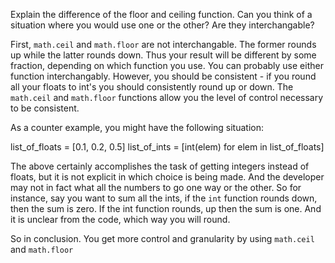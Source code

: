 Explain the difference of the floor and ceiling function. Can you think of a situation where you would use one or the other? Are they interchangable?

First, `math.ceil` and `math.floor` are not interchangable.  The former rounds up while the latter rounds down.  Thus your result will be different by some fraction, depending on which function you use.  You can probably use either function interchangably.  However, you should be consistent - if you round all your floats to int's you should consistently round up or down.  The `math.ceil` and `math.floor` functions allow you the level of control necessary to be consistent.

As a counter example, you might have the following situation:

list_of_floats = [0.1, 0.2, 0.5]
list_of_ints = [int(elem) for elem in list_of_floats]

The above certainly accomplishes the task of getting integers instead of floats, but it is not explicit in which choice is being made.  And the developer may not in fact what all the numbers to go one way or the other.  So for instance, say you want to sum all the ints, if the `int` function rounds down, then the sum is zero.  If the int function rounds, up then the sum is one.  And it is unclear from the code, which way you will round.

So in conclusion.  You get more control and granularity by using `math.ceil` and `math.floor`